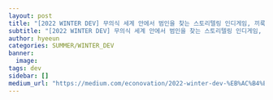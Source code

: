 ```yaml
---
layout: post
title: "[2022 WINTER DEV] 무의식 세계 안에서 범인을 찾는 스토리텔링 인디게임, 끼룩 팀"
subtitle: "[2022 WINTER DEV] 무의식 세계 안에서 범인을 찾는 스토리텔링 인디게임, 끼룩 팀"
author: hyeeun
categories: SUMMER/WINTER_DEV
banner:
  image:
tags: dev
sidebar: []
medium_url: "https://medium.com/econovation/2022-winter-dev-%EB%AC%B4%EC%9D%98%EC%8B%9D-%EC%84%B8%EA%B3%84-%EC%95%88%EC%97%90%EC%84%9C-%EB%B2%94%EC%9D%B8%EC%9D%84-%EC%B0%BE%EB%8A%94-%EC%8A%A4%ED%86%A0%EB%A6%AC%ED%85%94%EB%A7%81-%EC%9D%B8%EB%94%94%EA%B2%8C%EC%9E%84-%EB%81%BC%EB%A3%A9-%ED%8C%80-f391b7ee684a"
---
```

